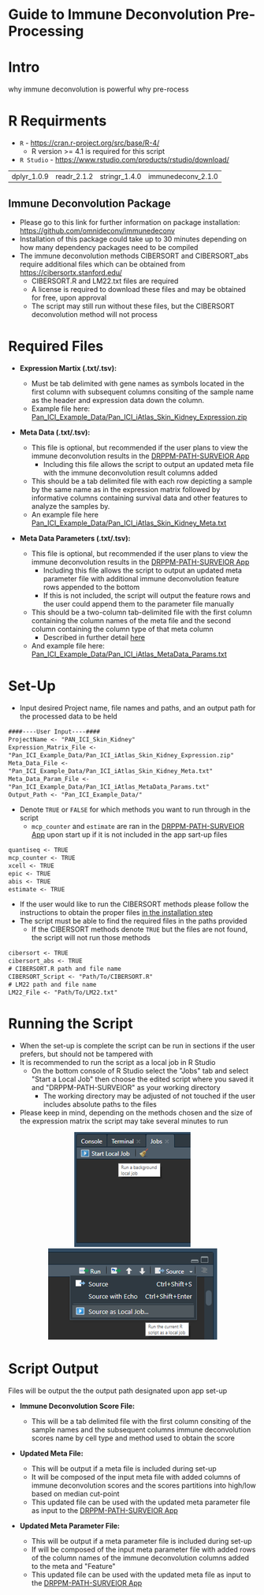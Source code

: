 # Guide to Immune Deconvolution Pre-Processing


# Intro
why immune deconvolution is powerful
why pre-rocess

# R Requirments

* `R` - https://cran.r-project.org/src/base/R-4/
   * R version >= 4.1 is required for this script
* `R Studio` - https://www.rstudio.com/products/rstudio/download/

|  |  |  |  |
| --- | --- | --- | --- |
| dplyr_1.0.9 | readr_2.1.2 | stringr_1.4.0 | immunedeconv_2.1.0 |

## Immune Deconvolution Package

* Please go to this link for further information on package installation: https://github.com/omnideconv/immunedeconv
* Installation of this package could take up to 30 minutes depending on how many dependency packages need to be compiled
* The immune deconvolution methods CIBERSORT and CIBERSORT_abs require additional files which can be obtained from https://cibersortx.stanford.edu/
  * CIBERSORT.R and LM22.txt files are required
  * A license is required to download these files and may be obtained for free, upon approval
  * The script may still run without these files, but the CIBERSORT deconvolution method will not process
  
# Required Files

* **Expression Martix (.txt/.tsv):**
  * Must be tab delimited with gene names as symbols located in the first column with subsequent columns consiting of the sample name as the header and expression data down the column.
  * Example file here: [Pan_ICI_Example_Data/Pan_ICI_iAtlas_Skin_Kidney_Expression.zip](https://github.com/shawlab-moffitt/DRPPM-PATH-SURVEIOR/blob/main/Pan_ICI_Example_Data/Pan_ICI_iAtlas_Skin_Kidney_Expression.zip)

* **Meta Data (.txt/.tsv):**
  * This file is optional, but recommended if the user plans to view the immune deconvolution results in the [DRPPM-PATH-SURVEIOR App](https://github.com/shawlab-moffitt/DRPPM-PATH-SURVEIOR)
    * Including this file allows the script to output an updated meta file with the immune deconvolution result columns added
  * This should be a tab delimited file with each row depicting a sample by the same name as in the expression matrix followed by informative columns containing survival data and other features to analyze the samples by.
  * An example file here [Pan_ICI_Example_Data/Pan_ICI_iAtlas_Skin_Kidney_Meta.txt](https://github.com/shawlab-moffitt/DRPPM-PATH-SURVEIOR/blob/main/Pan_ICI_Example_Data/Pan_ICI_iAtlas_Skin_Kidney_Meta.txt)

* **Meta Data Parameters (.txt/.tsv):**
  * This file is optional, but recommended if the user plans to view the immune deconvolution results in the [DRPPM-PATH-SURVEIOR App](https://github.com/shawlab-moffitt/DRPPM-PATH-SURVEIOR)
    * Including this file allows the script to output an updated meta parameter file with additional immune deconvolution feature rows appended to the bottom
    * If this is not included, the script will output the feature rows and the user could append them to the parameter file manually
  * This should be a two-column tab-delimited file with the first column containing the column names of the meta file and the second column containing the column type of that meta column
    * Described in further detail [here](https://github.com/shawlab-moffitt/DRPPM-PATH-SURVEIOR#required-files---user-provided)
  * And example file here: [Pan_ICI_Example_Data/Pan_ICI_iAtlas_MetaData_Params.txt](https://github.com/shawlab-moffitt/DRPPM-PATH-SURVEIOR/blob/main/Pan_ICI_Example_Data/Pan_ICI_iAtlas_MetaData_Params.txt)

# Set-Up

* Input desired Project name, file names and paths, and an output path for the processed data to be held
```{r}
####----User Input----####
ProjectName <- "PAN_ICI_Skin_Kidney"
Expression_Matrix_File <- "Pan_ICI_Example_Data/Pan_ICI_iAtlas_Skin_Kidney_Expression.zip"
Meta_Data_File <- "Pan_ICI_Example_Data/Pan_ICI_iAtlas_Skin_Kidney_Meta.txt"
Meta_Data_Param_File <- "Pan_ICI_Example_Data/Pan_ICI_iAtlas_MetaData_Params.txt"
Output_Path <- "Pan_ICI_Example_Data/"
```
* Denote `TRUE` or `FALSE` for which methods you want to run through in the script
  * `mcp_counter` and `estimate` are ran in the [DRPPM-PATH-SURVEIOR App](https://github.com/shawlab-moffitt/DRPPM-PATH-SURVEIOR) upon start up if it is not included in the app sart-up files
```{r}
quantiseq <- TRUE
mcp_counter <- TRUE
xcell <- TRUE
epic <- TRUE
abis <- TRUE
estimate <- TRUE
```
* If the user would like to run the CIBERSORT methods please follow the instructions to obtain the proper files [in the installation step](https://github.com/shawlab-moffitt/DRPPM-PATH-SURVEIOR/blob/main/Immune_Deconvolution/README.md#immune-deconvolution-package)
* The script must be able to find the required files in the paths provided
  * If the CIBERSORT methods denote `TRUE` but the files are not found, the script will not run those methods
```{r}
cibersort <- TRUE
cibersort_abs <- TRUE
# CIBERSORT.R path and file name
CIBERSORT_Script <- "Path/To/CIBERSORT.R"
# LM22 path and file name
LM22_File <- "Path/To/LM22.txt"
```

# Running the Script

* When the set-up is complete the script can be run in sections if the user prefers, but should not be tampered with
* It is recommended to run the script as a local job in R Studio
  * On the bottom console of R Studio select the "Jobs" tab and select "Start a Local Job" then choose the edited script where you saved it and "DRPPM-PATH-SURVEIOR" as your working directory
    * The working directory may be adjusted of not touched if the user includes absolute paths to the files
* Please keep in mind, depending on the methods chosen and the size of the expression matrix the script may take several minutes to run
<p align="center">
  <img src="https://github.com/shawlab-moffitt/DRPPM-PATH-SURVEIOR-Pipeline/blob/main/Workflow_Picture/RStudio_LocalJob1.PNG?raw=true"/>
  <img src="https://github.com/shawlab-moffitt/DRPPM-PATH-SURVEIOR-Pipeline/blob/main/Workflow_Picture/RStudio_LocalJob2.PNG?raw=true"/>
</p>

# Script Output

Files will be output the the output path designated upon app set-up

* **Immune Deconvolution Score File:**
  * This will be a tab delimited file with the first column consiting of the sample names and the subsequent columns immune deconvolution scores name by cell type and method used to obtain the score

* **Updated Meta File:**
  * This will be output if a meta file is included during set-up
  * It will be composed of the input meta file with added columns of immune deconvolution scores and the scores partitions into high/low based on median cut-point
  * This updated file can be used with the updated meta parameter file as input to the [DRPPM-PATH-SURVEIOR App](https://github.com/shawlab-moffitt/DRPPM-PATH-SURVEIOR)

* **Updated Meta Parameter File:**
  * This will be output if a meta parameter file is included during set-up
  * If will be composed of the input meta parameter file with added rows of the column names of the immune deconvolution columns added to the meta and "Feature"
  * This updated file can be used with the updated meta file as input to the [DRPPM-PATH-SURVEIOR App](https://github.com/shawlab-moffitt/DRPPM-PATH-SURVEIOR)



